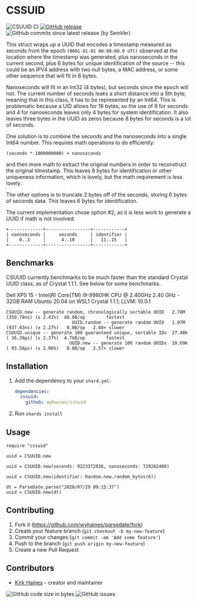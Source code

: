 # CSSUID

![CSUUID CI](https://img.shields.io/github/workflow/status/wyhaines/CSUUID.cr/CSUUID.cr%20CI?style=for-the-badge&logo=GitHub)
[![GitHub release](https://img.shields.io/github/release/wyhaines/CSUUID.cr.svg?style=for-the-badge)](https://github.com/wyhaines/CSUUID.cr/releases)
![GitHub commits since latest release (by SemVer)](https://img.shields.io/github/commits-since/wyhaines/CSUUID.cr/latest?style=for-the-badge)

This struct wraps up a UUID that encodes a timestamp measured as seconds from the epoch `(0001-01-01 00:00:00.0 UTC)` observed at the location where the timestamp was generated, plus nanoseconds in the current second, plus 6 bytes for unique identification of the source -- this could be an IPV4 address with two null bytes, a MAC address, or some other sequence that will fit in 6 bytes.
  
Nanoseconds will fit in an Int32 (4 bytes), but seconds since the epoch will not. The current number of seconds leaks a short distance into a 5th byte, meaning that in this class, it has to be represented by an Int64. This is problematic because a UID allows for 16 bytes, so the use of 8 for seconds and 4 for nanoseconds leaves only 4 bytes for system identification. It also leaves three bytes in the UUID as zeros because 8 bytes for seconds is a lot of seconds.
    
One solution is to combine the seconds and the nanoseconds into a single Int64 number. This requires math operations to do efficiently:

```
(seconds * 1000000000) + nanoseconds
```

and then more math to extract the original numbers in order to reconstruct the original timestamp. This leaves 8 bytes for identification or other uniqueness information, which is lovely, but the math requirement is less lovely.
  
The other options is to truncate 2 bytes off of the seconds, storing 6 bytes of seconds data. This leaves 6 bytes for identification.
    
The current implementation chose option #2, as it is less work to generate a UUID if math is not involved.

``` 
+-------------+-----------------+------------+
| nanoseconds |     seconds     | identifier |
|    0..3     |      4..10      |   11..15   |
+-------------+-----------------+------------+
```

## Benchmarks

CSUUID currently benchmarks to be much faster than the standard Crystal UUID class, as of Crystal 1.1.1. See below for some benchmarks.

Dell XPS 15 - Intel(R) Core(TM) i9-9980HK CPU @ 2.40GHz   2.40 GHz - 32GB RAM
Ubuntu 20.04 on WSL1
Crystal 1.1.1; LLVM: 10.0.1
```
CSUUID.new -- generate random, chronologically sortable UUID   2.78M (359.78ns) (± 2.41%)  48.0B/op        fastest
                         UUID.random -- generate random UUID   1.07M (937.03ns) (± 2.27%)   0.0B/op   2.60× slower
CSUUID.unique -- generate 100 guaranteed unique, sortable IDs  27.48k ( 36.39µs) (± 2.37%)  4.7kB/op        fastest
                        UUID.new -- generate 100 random UUIDs  10.69k ( 93.58µs) (± 2.06%)   0.0B/op   2.57× slower
```

## Installation

1. Add the dependency to your `shard.yml`:

   ```yaml
   dependencies:
     cssuid:
       github: wyhaines/cssuid
   ```

2. Run `shards install`

## Usage

```crystal
require "cssuid"

uuid = CSUUID.new

uuid = CSUUID.new(seconds: 9223372036, nanoseconds: 729262400)

uuid = CSUUID.new(identifier: Random.new.random_bytes(6))

dt = ParseDate.parse("2020/07/29 09:15:37")
uuid = CSUUID.new(dt)
```

## Contributing

1. Fork it (<https://github.com/wyhaines/parsedate/fork>)
2. Create your feature branch (`git checkout -b my-new-feature`)
3. Commit your changes (`git commit -am 'Add some feature'`)
4. Push to the branch (`git push origin my-new-feature`)
5. Create a new Pull Request

## Contributors

- [Kirk Haines](https://github.com/wyhaines) - creator and maintainer

![GitHub code size in bytes](https://img.shields.io/github/languages/code-size/wyhaines/CSUUID.cr?style=for-the-badge)
![GitHub issues](https://img.shields.io/github/issues/wyhaines/CSUUID.cr?style=for-the-badge)